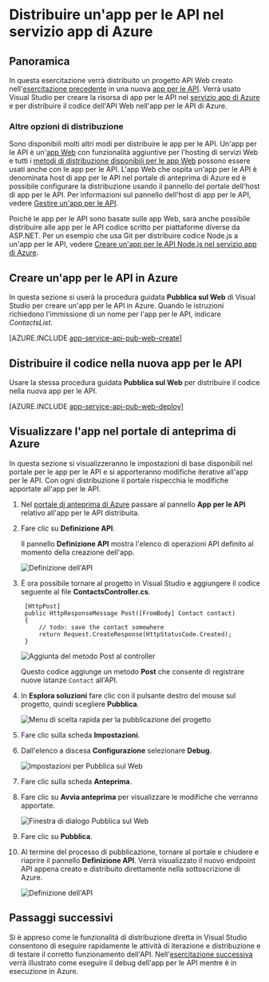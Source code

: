 <properties 
	pageTitle="Distribuire un'app per le API nel servizio app di Azure" 
	description="Informazioni su come distribuire un progetto app per le API nella sottoscrizione di Azure." 
	services="app-service\api" 
	documentationCenter=".net" 
	authors="bradygaster" 
	manager="wpickett" 
	editor="jimbe"/>

<tags 
	ms.service="app-service-api" 
	ms.workload="web" 
	ms.tgt_pltfrm="dotnet" 
	ms.devlang="na" 
	ms.topic="article" 
	ms.date="05/04/2015" 
	ms.author="bradyg;tarcher"/>

# Distribuire un'app per le API nel servizio app di Azure 

## Panoramica

In questa esercitazione verrà distribuito un progetto API Web creato nell'[esercitazione precedente](app-service-dotnet-create-api-app.md) in una nuova [app per le API](app-service-api-apps-why-best-platform.md). Verrà usato Visual Studio per creare la risorsa di app per le API nel [servizio app di Azure](../app-service/app-service-value-prop-what-is.md) e per distribuire il codice dell'API Web nell'app per le API di Azure.

### Altre opzioni di distribuzione

Sono disponibili molti altri modi per distribuire le app per le API. Un'app per le API è un'[app Web](../app-service-web/app-service-web-overview.md) con funzionalità aggiuntive per l'hosting di servizi Web e tutti i [metodi di distribuzione disponibili per le app Web](../app-service-web/web-sites-deploy.md) possono essere usati anche con le app per le API. L'app Web che ospita un'app per le API è denominata host di app per le API nel portale di anteprima di Azure ed è possibile configurare la distribuzione usando il pannello del portale dell'host di app per le API. Per informazioni sul pannello dell'host di app per le API, vedere [Gestire un'app per le API](app-service-api-manage-in-portal.md).

Poiché le app per le API sono basate sulle app Web, sarà anche possibile distribuire alle app per le API codice scritto per piattaforme diverse da ASP.NET. Per un esempio che usa Git per distribuire codice Node.js a un'app per le API, vedere [Creare un'app per le API Node.js nel servizio app di Azure](app-service-api-nodejs-api-app.md).
 
## <a id="provision"></a>Creare un'app per le API in Azure 

In questa sezione si userà la procedura guidata **Pubblica sul Web** di Visual Studio per creare un'app per le API in Azure. Quando le istruzioni richiedono l'immissione di un nome per l'app per le API, indicare *ContactsList*.

[AZURE.INCLUDE [app-service-api-pub-web-create](../../includes/app-service-api-pub-web-create.md)]

## <a id="deploy"></a>Distribuire il codice nella nuova app per le API

Usare la stessa procedura guidata **Pubblica sul Web** per distribuire il codice nella nuova app per le API.

[AZURE.INCLUDE [app-service-api-pub-web-deploy](../../includes/app-service-api-pub-web-deploy.md)]

## Visualizzare l'app nel portale di anteprima di Azure

In questa sezione si visualizzeranno le impostazioni di base disponibili nel portale per le app per le API e si apporteranno modifiche iterative all'app per le API. Con ogni distribuzione il portale rispecchia le modifiche apportate all'app per le API.

1. Nel [portale di anteprima di Azure](https://portal.azure.com) passare al pannello **App per le API** relativo all'app per le API distribuita.

4. Fare clic su **Definizione API**.
 
	Il pannello **Definizione API** mostra l'elenco di operazioni API definito al momento della creazione dell'app.

	![Definizione dell'API](./media/app-service-dotnet-deploy-api-app/29-api-definition-v3.png)

5. È ora possibile tornare al progetto in Visual Studio e aggiungere il codice seguente al file **ContactsController.cs**.

		[HttpPost]
		public HttpResponseMessage Post([FromBody] Contact contact)
		{
			// todo: save the contact somewhere
			return Request.CreateResponse(HttpStatusCode.Created);
		}

	![Aggiunta del metodo Post al controller](./media/app-service-dotnet-deploy-api-app/30-post-method-added-v3.png)

	Questo codice aggiunge un metodo **Post** che consente di registrare nuove istanze `Contact` all'API.

6. In **Esplora soluzioni** fare clic con il pulsante destro del mouse sul progetto, quindi scegliere **Pubblica**.

	![Menu di scelta rapida per la pubblicazione del progetto](./media/app-service-dotnet-deploy-api-app/31-publish-gesture-v3.png)

7. Fare clic sulla scheda **Impostazioni**.

8. Dall'elenco a discesa **Configurazione** selezionare **Debug**.

	![Impostazioni per Pubblica sul Web](./media/app-service-dotnet-deploy-api-app/36.5-select-debug-option-v3.png)

9. Fare clic sulla scheda **Anteprima**.

10. Fare clic su **Avvia anteprima** per visualizzare le modifiche che verranno apportate.

	![Finestra di dialogo Pubblica sul Web](./media/app-service-dotnet-deploy-api-app/39-re-publish-preview-step-v2.png)

11. Fare clic su **Pubblica**.

12. Al termine del processo di pubblicazione, tornare al portale e chiudere e riaprire il pannello **Definizione API**. Verrà visualizzato il nuovo endpoint API appena creato e distribuito direttamente nella sottoscrizione di Azure.

	![Definizione dell'API](./media/app-service-dotnet-deploy-api-app/38-portal-with-post-method-v4.png)

## Passaggi successivi

Si è appreso come le funzionalità di distribuzione diretta in Visual Studio consentono di eseguire rapidamente le attività di iterazione e distribuzione e di testare il corretto funzionamento dell'API. Nell'[esercitazione successiva](../app-service-dotnet-remotely-debug-api-app.md) verrà illustrato come eseguire il debug dell'app per le API mentre è in esecuzione in Azure.
 

<!---HONumber=July15_HO3-->